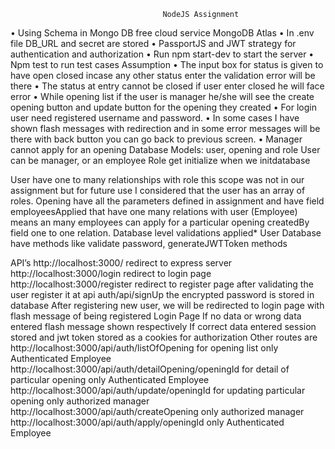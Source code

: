                                       NodeJS Assignment
•	Using Schema in Mongo DB free cloud service MongoDB Atlas
•	In .env file DB_URL and secret are stored
•	PassportJS and JWT strategy for authentication and authorization
•	Run npm start-dev to start the server
•	Npm test to run test cases
Assumption
•	The input box for status is given to have open closed incase any other status enter the validation error will be there
•	The status at entry cannot be closed if user enter closed he will face error
•	While opening list if the user is manager he/she will see the create opening button and update button for the opening they created
•	For login user need registered username and password.
•	In some cases I have shown flash messages with redirection and in some error messages will be there with back button you can go back to previous screen.
•	Manager cannot apply for an opening
Database
Models: user, opening and role 
User can be manager, or an employee Role get initialize when we initdatabase 
 
User have one to many relationships with role this scope was not in our assignment but for future use I considered that the user has an array of roles. Opening have all the parameters defined in assignment and have field employeesApplied that have one many relations with user (Employee) means an many employees can apply for a particular opening createdBy field one to one relation.
Database level validations applied* 
User Database have methods like validate password, generateJWTToken methods

API’s
http://localhost:3000/ redirect to express server
http://localhost:3000/login redirect to login page 
http://localhost:3000/register redirect to register page after validating the user register it at api auth/api/signUp
the encrypted password is stored in database
After registering new user, we will be redirected to login page with flash message of being registered
Login Page If no data or wrong data entered flash message shown respectively
If correct data entered session stored and jwt token stored as a cookies for authorization
Other routes are
http://localhost:3000/api/auth/listOfOpening for opening list only Authenticated Employee
http://localhost:3000/api/auth/detailOpening/openingId  for detail of particular opening only Authenticated Employee
http://localhost:3000/api/auth/update/openingId  for updating particular opening only authorized manager
http://localhost:3000/api/auth/createOpening only authorized manager
http://localhost:3000/api/auth/apply/openingId only Authenticated Employee


